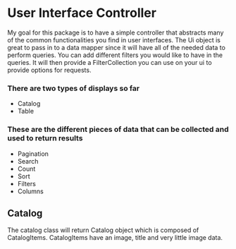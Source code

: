 # User Interface Controller
My goal for this package is to have a simple controller that abstracts many of the common functionalities you find in user interfaces. The Ui object is great to pass in to a data mapper since it will have all of the needed data to perform queries. You can add different filters you would like to have in the queries. It will then provide a FilterCollection you can use on your ui to provide options for requests.

### There are two types of displays so far
* Catalog
* Table

### These are the different pieces of data that can be collected and used to return results
* Pagination
* Search
* Count
* Sort
* Filters
* Columns

## Catalog
The catalog class will return Catalog object which is composed of CatalogItems. CatalogItems have an image, title and very little image data.